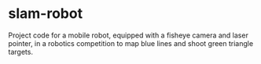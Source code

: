 slam-robot
==========
Project code for a mobile robot, equipped with a fisheye camera and laser pointer, in a robotics competition to map blue lines and shoot green triangle targets.
